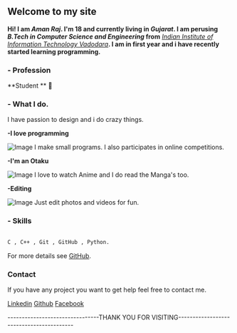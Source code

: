## Welcome to my site

**Hi! I am _Aman Raj_. I'm 18 and currently living in _Gujarat_.
I am perusing _B.Tech in Computer Science and Engineering_ from** [_Indian Institute of
Information Technology Vadodara_](http://www.iiitvadodara.ac.in/)**. I am in first year and i have
recently started learning programming.**

### - Profession

**Student ** 🤘

### - What I do.

I have passion to design and i do crazy things.

**-I love programming**

![Image](https://github.com/AmanRaj1608/amanraj1608.github.io/a.jpg)
I make small programs. I also participates in online competitions. 

**-I'm an Otaku**

![Image](https://github.com/AmanRaj1608/amanraj1608.github.io/b.jpg)
I love to watch Anime and I do read the Manga's too.

**-Editing**

![Image](https://github.com/AmanRaj1608/amanraj1608.github.io/c.jpg)
 Just edit photos and videos for fun.



### - Skills 

```markdown

C , C++ , Git , GitHub , Python.

```

For more details see [GitHub](https://github.com/amanRaj1608).

### Contact

If you have any project you want to get help feel free to contact me.

[Linkedin](https://www.linkedin.com/in/amanraj1608/)
[Github](https://github.com/amanRaj1608)
[Facebook](https://www.facebook.com/AmanRaj1608)



--------------------------------THANK YOU FOR VISITING-----------------------------------------
